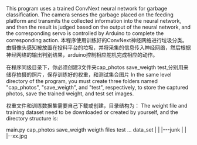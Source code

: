 This program uses a trained ConvNext neural network for garbage classification. The camera senses the garbage placed on the feeding platform and transmits the collected information into the neural network, and then the result is judged based on the output of the neural network, and the corresponding servo is controlled by Arduino to complete the corresponding action.
本程序使用训练好的ConvNext神经网络进行垃圾分类。由摄像头感知被放置在投料平台的垃圾，并将采集的信息传入神经网络，然后根据神经网络的输出判别结果，arduino控制相应舵机完成相应的动作。

在程序同级目录下，你必须创建3文件夹cap_photos save_weigth test,分别用来储存拍摄的照片，保存训练好的权重，和测试集合图片
In the same level directory of the program, you must create three folders named "cap_photos", "save_weigth", and "test", respectively, to store the captured photos, save the trained weight, and test set images.

权重文件和训练数据集需要自己下载或创建，目录结构为：
The weight file and training dataset need to be downloaded or created by yourself, and the directory structure is:

main.py
cap_photos
save_weigth
weigth files
test
...
data_set
  |
  |
  |---junk
        |
        |
        |--xx.jpg
